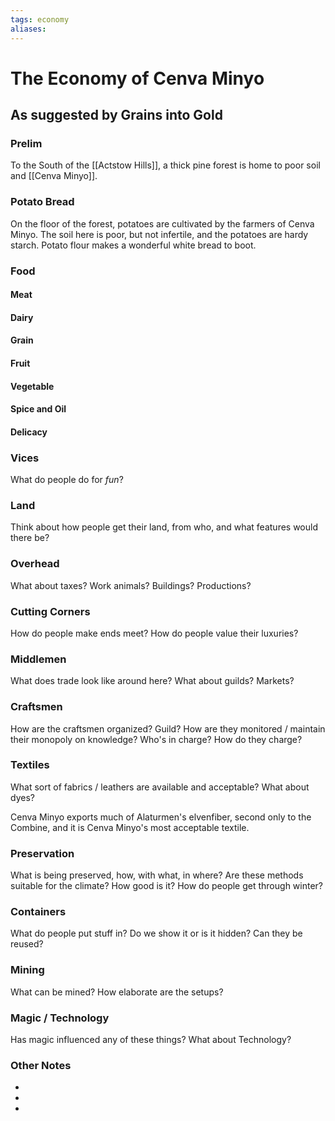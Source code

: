 ```yaml
---
tags: economy
aliases:
---
```


# The Economy of Cenva Minyo
## As suggested by Grains into Gold
### Prelim
To the South of the [[Actstow Hills]], a thick pine forest is home to poor soil and [[Cenva Minyo]].

### Potato Bread
On the floor of the forest, potatoes are cultivated by the farmers of Cenva Minyo. The soil here is poor, but not infertile, and the potatoes are hardy starch. Potato flour makes a wonderful white bread to boot.

### Food
#### Meat


#### Dairy
#### Grain
#### Fruit
#### Vegetable
#### Spice and Oil
#### Delicacy

### Vices
What do people do for *fun*?

### Land
Think about how people get their land, from who, and what features would there be?

### Overhead
What about taxes? Work animals? Buildings? Productions?

### Cutting Corners
How do people make ends meet? How do people value their luxuries?

### Middlemen
What does trade look like around here? What about guilds? Markets?

### Craftsmen
How are the craftsmen organized? Guild? How are they monitored / maintain their monopoly on knowledge? Who's in charge? How do they charge?

### Textiles
What sort of fabrics / leathers are available and acceptable? What about dyes?

Cenva Minyo exports much of Alaturmen's elvenfiber, second only to the Combine, and it is Cenva Minyo's most acceptable textile.

### Preservation
What is being preserved, how, with what, in where? Are these methods suitable for the climate? How good is it? How do people get through winter? 

### Containers
What do people put stuff in? Do we show it or is it hidden? Can they be reused?

### Mining
What can be mined? How elaborate are the setups?

### Magic / Technology
Has magic influenced any of these things? What about Technology?

### Other Notes
- 
- 
- 
